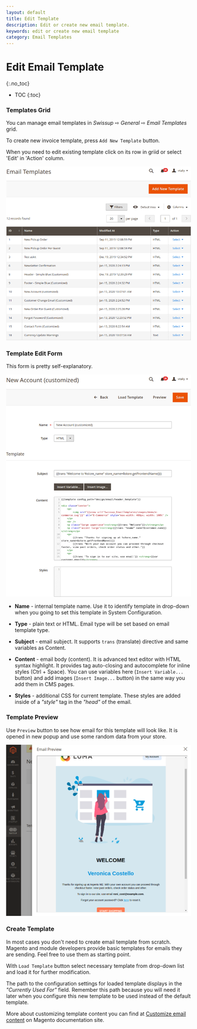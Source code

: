 ```yaml
---
layout: default
title: Edit Template
description: Edit or create new email template.
keywords: edit or create new email template
category: Email Templates
---
```


# Edit Email Template
{:.no_toc}

* TOC
{:toc}

### Templates Grid

You can manage email templates in _Swissup_ ⇨ _General_ ⇨ _Email Templates_ grid.

To create new invoice template, press `Add New Template` button.

When you need to edit existing template click on its row in griid or select 'Edit' in 'Action' column.

![Templates grid](/images/m2/email-templates/grid.png)

### Template Edit Form

This form is pretty self-explanatory.

![Template Edit Form](/images/m2/email-templates/form.png)

 -  **Name** - internal template name. Use it to identify template in drop-down when you going to set this template in System Configuration.
 -  **Type** - plain text or HTML. Email type will be set based on email template type.

 -  **Subject** - email subject. It supports `trans` (translate) directive and same variables as Content.
 -  **Content** - email body (content). It is advanced text editor with HTML syntax highlight. It provides tag auto-closing and autocomplete for inline styles (Ctrl + Space). You can use variables here (`Insert Variable...` button) and add images (`Insert Image...` button) in the same way you add them in CMS pages.
 -  **Styles** - additional CSS for current template. These styles are added inside of a _"style"_ tag in the _"head"_ of the email.

### Template Preview

Use `Preview` button to see how email for this template will look like. It is opened in new popup and use some random data from your store.

![Template Preview](/images/m2/email-templates/preview.png)

### Create Template

In most cases you don't need to create email template from scratch.
Magento and module developers provide basic templates for emails they are sending. Feel free to use them as starting point.

With `Load Template` button select necessary template from drop-down list and load it for further modification.

The path to the configuration settings for loaded template displays in the *"Currently Used For"* field. Remember this path because you will need it later when you configure this new template to be used instead of the default template.

More about customizing template content you can find at [Customize email content](https://devdocs.magento.com/guides/v2.3/frontend-dev-guide/templates/template-email.html#customize-content) on Magento documentation site.

